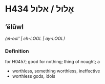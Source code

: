 # H434 אֱלוּל / אלול

## ʼĕlûwl

_(el-ool' | eh-LOOL | ay-LOOL)_

### Definition

for H0457; good for nothing; thing of nought; a

- worthless, something worthless, ineffective
- worthless gods, idols
